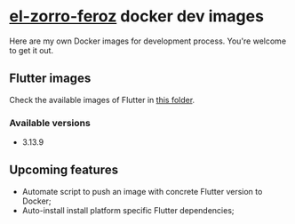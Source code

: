 # [el-zorro-feroz](https://github.com/el-zorro-feroz) docker dev images
Here are my own Docker images for development process. 
You're welcome to get it out.

## Flutter images

Check the available images of Flutter in [this folder](/flutter/).

### Available versions
- 3.13.9


## Upcoming features
- Automate script to push an image with concrete Flutter version to Docker; 
- Auto-install install platform specific Flutter dependencies;
